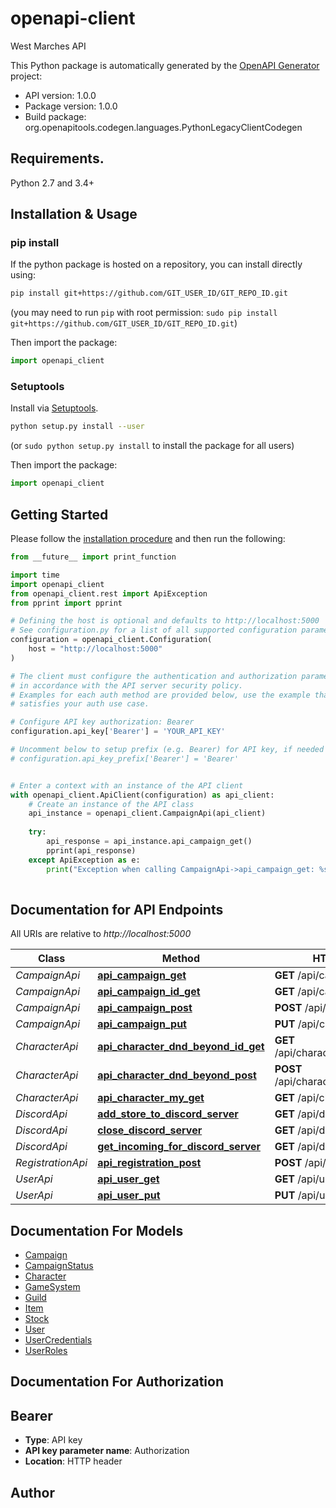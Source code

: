 # openapi-client
West Marches API

This Python package is automatically generated by the [OpenAPI Generator](https://openapi-generator.tech) project:

- API version: 1.0.0
- Package version: 1.0.0
- Build package: org.openapitools.codegen.languages.PythonLegacyClientCodegen

## Requirements.

Python 2.7 and 3.4+

## Installation & Usage
### pip install

If the python package is hosted on a repository, you can install directly using:

```sh
pip install git+https://github.com/GIT_USER_ID/GIT_REPO_ID.git
```
(you may need to run `pip` with root permission: `sudo pip install git+https://github.com/GIT_USER_ID/GIT_REPO_ID.git`)

Then import the package:
```python
import openapi_client
```

### Setuptools

Install via [Setuptools](http://pypi.python.org/pypi/setuptools).

```sh
python setup.py install --user
```
(or `sudo python setup.py install` to install the package for all users)

Then import the package:
```python
import openapi_client
```

## Getting Started

Please follow the [installation procedure](#installation--usage) and then run the following:

```python
from __future__ import print_function

import time
import openapi_client
from openapi_client.rest import ApiException
from pprint import pprint

# Defining the host is optional and defaults to http://localhost:5000
# See configuration.py for a list of all supported configuration parameters.
configuration = openapi_client.Configuration(
    host = "http://localhost:5000"
)

# The client must configure the authentication and authorization parameters
# in accordance with the API server security policy.
# Examples for each auth method are provided below, use the example that
# satisfies your auth use case.

# Configure API key authorization: Bearer
configuration.api_key['Bearer'] = 'YOUR_API_KEY'

# Uncomment below to setup prefix (e.g. Bearer) for API key, if needed
# configuration.api_key_prefix['Bearer'] = 'Bearer'


# Enter a context with an instance of the API client
with openapi_client.ApiClient(configuration) as api_client:
    # Create an instance of the API class
    api_instance = openapi_client.CampaignApi(api_client)
    
    try:
        api_response = api_instance.api_campaign_get()
        pprint(api_response)
    except ApiException as e:
        print("Exception when calling CampaignApi->api_campaign_get: %s\n" % e)
    
```

## Documentation for API Endpoints

All URIs are relative to *http://localhost:5000*

Class | Method | HTTP request | Description
------------ | ------------- | ------------- | -------------
*CampaignApi* | [**api_campaign_get**](docs/CampaignApi.md#api_campaign_get) | **GET** /api/campaign | 
*CampaignApi* | [**api_campaign_id_get**](docs/CampaignApi.md#api_campaign_id_get) | **GET** /api/campaign/{id} | 
*CampaignApi* | [**api_campaign_post**](docs/CampaignApi.md#api_campaign_post) | **POST** /api/campaign | 
*CampaignApi* | [**api_campaign_put**](docs/CampaignApi.md#api_campaign_put) | **PUT** /api/campaign | 
*CharacterApi* | [**api_character_dnd_beyond_id_get**](docs/CharacterApi.md#api_character_dnd_beyond_id_get) | **GET** /api/character/dndBeyond/{id} | 
*CharacterApi* | [**api_character_dnd_beyond_post**](docs/CharacterApi.md#api_character_dnd_beyond_post) | **POST** /api/character/dndBeyond | 
*CharacterApi* | [**api_character_my_get**](docs/CharacterApi.md#api_character_my_get) | **GET** /api/character/my | 
*DiscordApi* | [**add_store_to_discord_server**](docs/DiscordApi.md#add_store_to_discord_server) | **GET** /api/discord/store/{id} | 
*DiscordApi* | [**close_discord_server**](docs/DiscordApi.md#close_discord_server) | **GET** /api/discord/close | 
*DiscordApi* | [**get_incoming_for_discord_server**](docs/DiscordApi.md#get_incoming_for_discord_server) | **GET** /api/discord/stack | 
*RegistrationApi* | [**api_registration_post**](docs/RegistrationApi.md#api_registration_post) | **POST** /api/registration | 
*UserApi* | [**api_user_get**](docs/UserApi.md#api_user_get) | **GET** /api/user | 
*UserApi* | [**api_user_put**](docs/UserApi.md#api_user_put) | **PUT** /api/user | 


## Documentation For Models

 - [Campaign](docs/Campaign.md)
 - [CampaignStatus](docs/CampaignStatus.md)
 - [Character](docs/Character.md)
 - [GameSystem](docs/GameSystem.md)
 - [Guild](docs/Guild.md)
 - [Item](docs/Item.md)
 - [Stock](docs/Stock.md)
 - [User](docs/User.md)
 - [UserCredentials](docs/UserCredentials.md)
 - [UserRoles](docs/UserRoles.md)


## Documentation For Authorization


## Bearer

- **Type**: API key
- **API key parameter name**: Authorization
- **Location**: HTTP header


## Author




